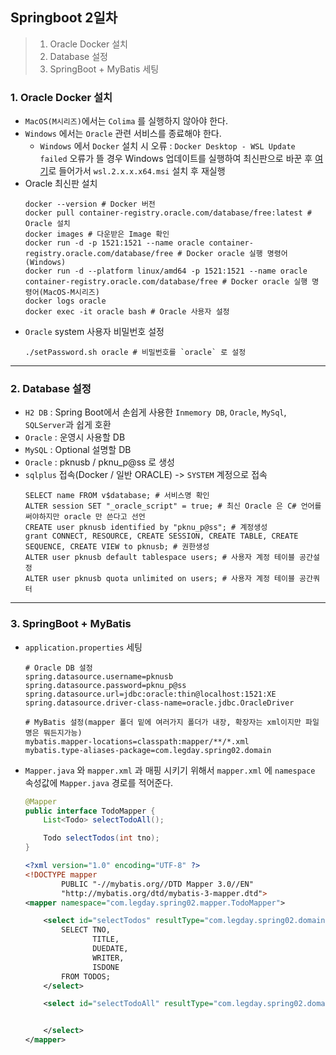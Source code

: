 ## Springboot 2일차
> 1. Oracle Docker 설치
> 2. Database 설정
> 3. SpringBoot + MyBatis 세팅

### 1. Oracle Docker 설치
- `MacOS(M시리즈)`에서는 `Colima` 를 실행하지 않아야 한다.
- `Windows` 에서는 `Oracle` 관련 서비스를 종료해야 한다.
  - `Windows` 에서 `Docker` 설치 시 오류 : `Docker Desktop - WSL Update failed` 오류가 뜰 경우 Windows 업데이트를 실행하여 최신판으로 바꾼 후 [여기](https://github.com/microsoft/WSL/releases)로 들어가서 `wsl.2.x.x.x64.msi` 설치 후 재실행
- Oracle 최신판 설치
  ```shell
  docker --version # Docker 버전
  docker pull container-registry.oracle.com/database/free:latest # Oracle 설치
  docker images # 다운받은 Image 확인
  docker run -d -p 1521:1521 --name oracle container-registry.oracle.com/database/free # Docker oracle 실행 명령어(Windows)
  docker run -d --platform linux/amd64 -p 1521:1521 --name oracle container-registry.oracle.com/database/free # Docker oracle 실행 명령어(MacOS-M시리즈) 
  docker logs oracle 
  docker exec -it oracle bash # Oracle 사용자 설정
  ```
- `Oracle` system 사용자 비밀번호 설정
  ```shell
  ./setPassword.sh oracle # 비밀번호를 `oracle` 로 설정
  ```
---
### 2. Database 설정
- `H2 DB` : Spring Boot에서 손쉽게 사용한 `Inmemory DB`, `Oracle`, `MySql`, `SQLServer`과 쉽게 호환
- `Oracle` : 운영시 사용할 DB
- `MySQL` : Optional 설명할 DB
- `Oracle` : pknusb / pknu_p@ss 로 생성
- `sqlplus` 접속(Docker / 일반 ORACLE) -> `SYSTEM` 계정으로 접속 
  ```shell
  SELECT name FROM v$database; # 서비스명 확인
  ALTER session SET "_oracle_script" = true; # 최신 Oracle 은 C# 언어를 써야하지만 oracle 만 쓴다고 선언
  CREATE user pknusb identified by "pknu_p@ss"; # 계정생성
  grant CONNECT, RESOURCE, CREATE SESSION, CREATE TABLE, CREATE SEQUENCE, CREATE VIEW to pknusb; # 권한생성
  ALTER user pknusb default tablespace users; # 사용자 계정 테이블 공간설정
  ALTER user pknusb quota unlimited on users; # 사용자 계정 테이블 공간쿼터
  ```
---
### 3. SpringBoot + MyBatis 
- `application.properties` 세팅
  ```properties
  # Oracle DB 설정
  spring.datasource.username=pknusb
  spring.datasource.password=pknu_p@ss
  spring.datasource.url=jdbc:oracle:thin@localhost:1521:XE
  spring.datasource.driver-class-name=oracle.jdbc.OracleDriver
  
  # MyBatis 설정(mapper 폴더 밑에 여러가지 폴더가 내장, 확장자는 xml이지만 파일명은 뭐든지가능)
  mybatis.mapper-locations=classpath:mapper/**/*.xml
  mybatis.type-aliases-package=com.legday.spring02.domain
  ```
- `Mapper.java` 와 `mapper.xml` 과 매핑 시키기 위해서 `mapper.xml` 에 `namespace` 속성값에 `Mapper.java` 경로를 적어준다.
  ```java
  @Mapper
  public interface TodoMapper {
      List<Todo> selectTodoAll();
  
      Todo selectTodos(int tno);
  }
  ```
  ```xml
  <?xml version="1.0" encoding="UTF-8" ?>
  <!DOCTYPE mapper
          PUBLIC "-//mybatis.org//DTD Mapper 3.0//EN"
          "http://mybatis.org/dtd/mybatis-3-mapper.dtd">
  <mapper namespace="com.legday.spring02.mapper.TodoMapper">
  
      <select id="selectTodos" resultType="com.legday.spring02.domain.Todo">
          SELECT TNO,
                 TITLE,
                 DUEDATE,
                 WRITER,
                 ISDONE
          FROM TODOS;
      </select>
  
      <select id="selectTodoAll" resultType="com.legday.spring02.domain.Todo">
  
  
      </select>
  </mapper>
  ```

